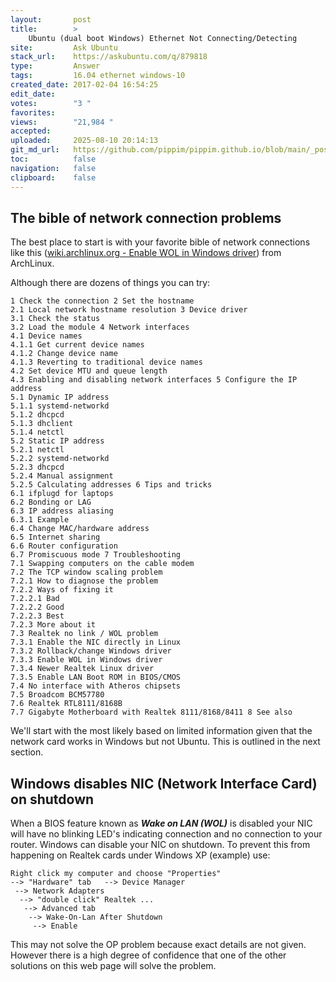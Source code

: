 ```yaml
---
layout:       post
title:        >
    Ubuntu (dual boot Windows) Ethernet Not Connecting/Detecting
site:         Ask Ubuntu
stack_url:    https://askubuntu.com/q/879818
type:         Answer
tags:         16.04 ethernet windows-10
created_date: 2017-02-04 16:54:25
edit_date:    
votes:        "3 "
favorites:    
views:        "21,984 "
accepted:     
uploaded:     2025-08-10 20:14:13
git_md_url:   https://github.com/pippim/pippim.github.io/blob/main/_posts/2017/2017-02-04-Ubuntu-_dual-boot-Windows_-Ethernet-Not-Connecting_Detecting.md
toc:          false
navigation:   false
clipboard:    false
---
```


## The bible of network connection problems

The best place to start is with your favorite bible of network connections like this ([wiki.archlinux.org - Enable WOL in Windows driver][1]) from ArchLinux.

Although there are dozens of things you can try:

``` 
1 Check the connection 2 Set the hostname
2.1 Local network hostname resolution 3 Device driver
3.1 Check the status
3.2 Load the module 4 Network interfaces
4.1 Device names
4.1.1 Get current device names
4.1.2 Change device name
4.1.3 Reverting to traditional device names
4.2 Set device MTU and queue length
4.3 Enabling and disabling network interfaces 5 Configure the IP address
5.1 Dynamic IP address
5.1.1 systemd-networkd
5.1.2 dhcpcd
5.1.3 dhclient
5.1.4 netctl
5.2 Static IP address
5.2.1 netctl
5.2.2 systemd-networkd
5.2.3 dhcpcd
5.2.4 Manual assignment
5.2.5 Calculating addresses 6 Tips and tricks
6.1 ifplugd for laptops
6.2 Bonding or LAG
6.3 IP address aliasing
6.3.1 Example
6.4 Change MAC/hardware address
6.5 Internet sharing
6.6 Router configuration
6.7 Promiscuous mode 7 Troubleshooting
7.1 Swapping computers on the cable modem
7.2 The TCP window scaling problem
7.2.1 How to diagnose the problem
7.2.2 Ways of fixing it
7.2.2.1 Bad
7.2.2.2 Good
7.2.2.3 Best
7.2.3 More about it
7.3 Realtek no link / WOL problem
7.3.1 Enable the NIC directly in Linux
7.3.2 Rollback/change Windows driver
7.3.3 Enable WOL in Windows driver
7.3.4 Newer Realtek Linux driver
7.3.5 Enable LAN Boot ROM in BIOS/CMOS
7.4 No interface with Atheros chipsets
7.5 Broadcom BCM57780
7.6 Realtek RTL8111/8168B
7.7 Gigabyte Motherboard with Realtek 8111/8168/8411 8 See also
```

We'll start with the most likely based on limited information given that the network card works in Windows but not Ubuntu. This is outlined in the next section.

## Windows disables NIC (Network Interface Card) on shutdown

When a BIOS feature known as ***Wake on LAN (WOL)*** is disabled your NIC will have no blinking LED's indicating connection and no connection to your router. Windows can disable your NIC on shutdown. To prevent this from happening on Realtek cards under Windows XP (example) use:

``` 
Right click my computer and choose "Properties"
--> "Hardware" tab   --> Device Manager
 --> Network Adapters
  --> "double click" Realtek ...
   --> Advanced tab
    --> Wake-On-Lan After Shutdown
     --> Enable
```

This may not solve the OP problem because exact details are not given. However there is a high degree of confidence that one of the other solutions on this web page will solve the problem.

  [1]: https://wiki.archlinux.org/index.php/Network_configuration#Enable_WOL_in_Windows_driver
